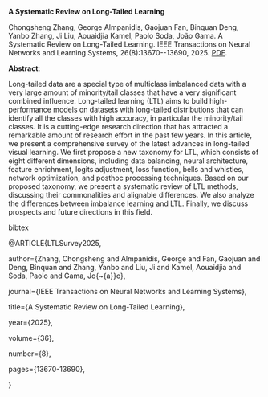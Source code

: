 


**A Systematic Review on Long-Tailed Learning**

Chongsheng Zhang, George Almpanidis, Gaojuan Fan, Binquan Deng, Yanbo Zhang, Ji Liu, Aouaidjia Kamel, Paolo Soda, João Gama. A Systematic Review on Long-Tailed Learning.  IEEE Transactions on Neural Networks and Learning Systems, 26(8):13670--13690, 2025.  [PDF](https://github.com/cszhangLMU/Long-Tailed-Learning/blob/main/A_Systematic_Review_on_Long-Tailed_Learning%20%20IEEE%20TNNLS.pdf).

**Abstract**:

Long-tailed data are a special type of multiclass imbalanced data with a very large amount of minority/tail classes that have a very significant combined influence. Long-tailed learning (LTL) aims to build high-performance models on datasets with long-tailed distributions that can identify all the classes with high accuracy, in particular the minority/tail classes. It is a cutting-edge research direction that has attracted a remarkable amount of research effort in the past few years. In this article, we present a comprehensive survey of the latest advances in long-tailed visual learning. We first propose a new taxonomy for LTL, which consists of eight different dimensions, including data balancing, neural architecture, feature enrichment, logits adjustment, loss function, bells and whistles, network optimization, and posthoc processing techniques. Based on our proposed taxonomy, we present a systematic review of LTL methods, discussing their commonalities and alignable differences. We also analyze the differences between imbalance learning and LTL. Finally, we discuss prospects and future directions in this field.

bibtex

@ARTICLE{LTLSurvey2025,

  author={Zhang, Chongsheng and Almpanidis, George and Fan, Gaojuan and Deng, Binquan and Zhang, Yanbo and Liu, Ji and Kamel, Aouaidjia and Soda, Paolo and Gama, Jo{\~{a}}o},
  
  journal={IEEE Transactions on Neural Networks and Learning Systems}, 
  
  title={A Systematic Review on Long-Tailed Learning}, 
  
  year={2025},
  
  volume={36},
  
  number={8},
  
  pages={13670-13690},
  
  }
